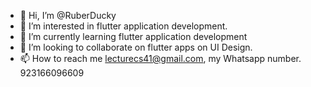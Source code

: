 - 👋 Hi, I’m @RuberDucky
- 👀 I’m interested in flutter application development.
- 🌱 I’m currently learning flutter application development
- 💞️ I’m looking to collaborate on flutter apps on UI Design. 
- 📫 How to reach me lecturecs41@gmail.com, my Whatsapp number. 923166096609

<!---
RuberDucky/RuberDucky is a ✨ special ✨ repository because its `README.md` (this file) appears on your GitHub profile.
You can click the Preview link to take a look at your changes.
--->
